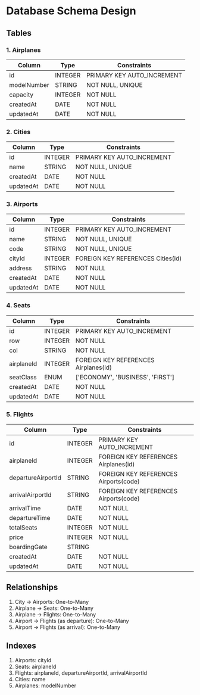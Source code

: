# Database Schema Design

## Tables

### 1. Airplanes
| Column      | Type    | Constraints                |
|-------------|---------|---------------------------|
| id          | INTEGER | PRIMARY KEY AUTO_INCREMENT|
| modelNumber | STRING  | NOT NULL, UNIQUE         |
| capacity    | INTEGER | NOT NULL                 |
| createdAt   | DATE    | NOT NULL                 |
| updatedAt   | DATE    | NOT NULL                 |

### 2. Cities
| Column    | Type    | Constraints                |
|-----------|---------|---------------------------|
| id        | INTEGER | PRIMARY KEY AUTO_INCREMENT|
| name      | STRING  | NOT NULL, UNIQUE         |
| createdAt | DATE    | NOT NULL                 |
| updatedAt | DATE    | NOT NULL                 |

### 3. Airports
| Column    | Type    | Constraints                |
|-----------|---------|---------------------------|
| id        | INTEGER | PRIMARY KEY AUTO_INCREMENT|
| name      | STRING  | NOT NULL, UNIQUE         |
| code      | STRING  | NOT NULL, UNIQUE         |
| cityId    | INTEGER | FOREIGN KEY REFERENCES Cities(id) |
| address   | STRING  | NOT NULL                 |
| createdAt | DATE    | NOT NULL                 |
| updatedAt | DATE    | NOT NULL                 |

### 4. Seats
| Column     | Type    | Constraints                |
|------------|---------|---------------------------|
| id         | INTEGER | PRIMARY KEY AUTO_INCREMENT|
| row        | INTEGER | NOT NULL                 |
| col        | STRING  | NOT NULL                 |
| airplaneId | INTEGER | FOREIGN KEY REFERENCES Airplanes(id) |
| seatClass  | ENUM    | ['ECONOMY', 'BUSINESS', 'FIRST'] |
| createdAt  | DATE    | NOT NULL                 |
| updatedAt  | DATE    | NOT NULL                 |

### 5. Flights
| Column              | Type    | Constraints                |
|--------------------|---------|---------------------------|
| id                 | INTEGER | PRIMARY KEY AUTO_INCREMENT|
| airplaneId         | INTEGER | FOREIGN KEY REFERENCES Airplanes(id) |
| departureAirportId | STRING  | FOREIGN KEY REFERENCES Airports(code) |
| arrivalAirportId   | STRING  | FOREIGN KEY REFERENCES Airports(code) |
| arrivalTime        | DATE    | NOT NULL                 |
| departureTime      | DATE    | NOT NULL                 |
| totalSeats         | INTEGER | NOT NULL                 |
| price             | INTEGER | NOT NULL                 |
| boardingGate      | STRING  |                          |
| createdAt         | DATE    | NOT NULL                 |
| updatedAt         | DATE    | NOT NULL                 |

## Relationships

1. City -> Airports: One-to-Many
2. Airplane -> Seats: One-to-Many
3. Airplane -> Flights: One-to-Many
4. Airport -> Flights (as departure): One-to-Many
5. Airport -> Flights (as arrival): One-to-Many

## Indexes

1. Airports: cityId
2. Seats: airplaneId
3. Flights: airplaneId, departureAirportId, arrivalAirportId
4. Cities: name
5. Airplanes: modelNumber